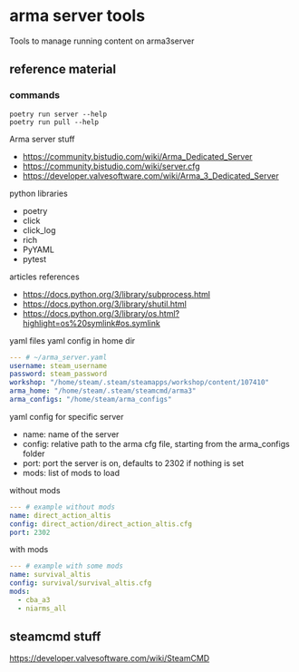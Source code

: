 # arma server tools

Tools to manage running content on arma3server

## reference material

### commands

```shell
poetry run server --help
poetry run pull --help
```

Arma server stuff

- <https://community.bistudio.com/wiki/Arma_Dedicated_Server>
- <https://community.bistudio.com/wiki/server.cfg>
- <https://developer.valvesoftware.com/wiki/Arma_3_Dedicated_Server>

python libraries

- poetry
- click
- click_log
- rich
- PyYAML
- pytest

articles references

- <https://docs.python.org/3/library/subprocess.html>
- <https://docs.python.org/3/library/shutil.html>
- <https://docs.python.org/3/library/os.html?highlight=os%20symlink#os.symlink>

yaml files
yaml config in home dir

```yaml
--- # ~/arma_server.yaml
username: steam_username
password: steam_password
workshop: "/home/steam/.steam/steamapps/workshop/content/107410"
arma_home: "/home/steam/.steam/steamcmd/arma3"
arma_configs: "/home/steam/arma_configs"
```

yaml config for specific server

- name: name of the server
- config: relative path to the arma cfg file, starting from the arma_configs folder
- port: port the server is on, defaults to 2302 if nothing is set
- mods: list of mods to load

without mods

```yaml
--- # example without mods
name: direct_action_altis
config: direct_action/direct_action_altis.cfg
port: 2302
```

with mods

```yaml
--- # example with some mods 
name: survival_altis
config: survival/survival_altis.cfg
mods: 
  - cba_a3 
  - niarms_all
```

## steamcmd stuff

<https://developer.valvesoftware.com/wiki/SteamCMD>

